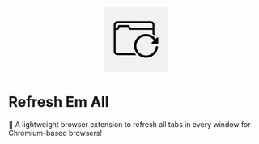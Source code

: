 <p align="center">
  <img src="https://raw.githubusercontent.com/UBRN/refresh-em-all/main/assets/icon-refresh-em-all.png" alt="Refresh Em All Icon" width="128"/>
</p>

# Refresh Em All

🚀 A lightweight browser extension to refresh all tabs in every window for Chromium-based browsers!